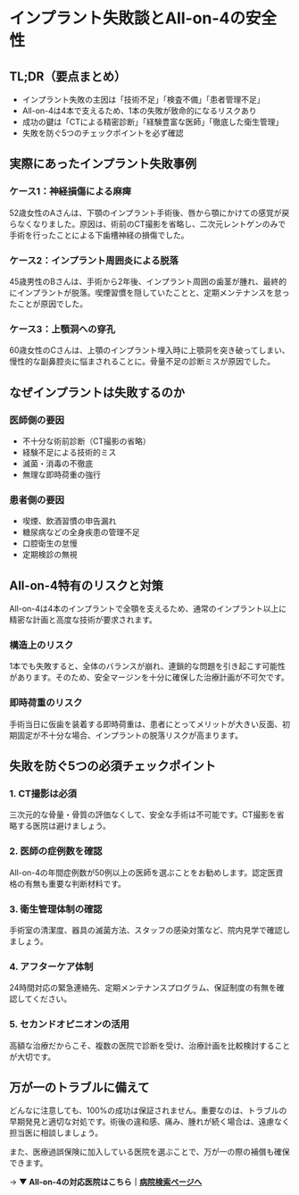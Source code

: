 # インプラント失敗談とAll-on-4の安全性

## TL;DR（要点まとめ）
- インプラント失敗の主因は「技術不足」「検査不備」「患者管理不足」
- All-on-4は4本で支えるため、1本の失敗が致命的になるリスクあり
- 成功の鍵は「CTによる精密診断」「経験豊富な医師」「徹底した衛生管理」
- 失敗を防ぐ5つのチェックポイントを必ず確認

## 実際にあったインプラント失敗事例

### ケース1：神経損傷による麻痺
52歳女性のAさんは、下顎のインプラント手術後、唇から顎にかけての感覚が戻らなくなりました。原因は、術前のCT撮影を省略し、二次元レントゲンのみで手術を行ったことによる下歯槽神経の損傷でした。

### ケース2：インプラント周囲炎による脱落
45歳男性のBさんは、手術から2年後、インプラント周囲の歯茎が腫れ、最終的にインプラントが脱落。喫煙習慣を隠していたことと、定期メンテナンスを怠ったことが原因でした。

### ケース3：上顎洞への穿孔
60歳女性のCさんは、上顎のインプラント埋入時に上顎洞を突き破ってしまい、慢性的な副鼻腔炎に悩まされることに。骨量不足の診断ミスが原因でした。

## なぜインプラントは失敗するのか

### 医師側の要因
- 不十分な術前診断（CT撮影の省略）
- 経験不足による技術的ミス
- 滅菌・消毒の不徹底
- 無理な即時荷重の強行

### 患者側の要因
- 喫煙、飲酒習慣の申告漏れ
- 糖尿病などの全身疾患の管理不足
- 口腔衛生の怠慢
- 定期検診の無視

## All-on-4特有のリスクと対策

All-on-4は4本のインプラントで全顎を支えるため、通常のインプラント以上に精密な計画と高度な技術が要求されます。

### 構造上のリスク
1本でも失敗すると、全体のバランスが崩れ、連鎖的な問題を引き起こす可能性があります。そのため、安全マージンを十分に確保した治療計画が不可欠です。

### 即時荷重のリスク
手術当日に仮歯を装着する即時荷重は、患者にとってメリットが大きい反面、初期固定が不十分な場合、インプラントの脱落リスクが高まります。

## 失敗を防ぐ5つの必須チェックポイント

### 1. CT撮影は必須
三次元的な骨量・骨質の評価なくして、安全な手術は不可能です。CT撮影を省略する医院は避けましょう。

### 2. 医師の症例数を確認
All-on-4の年間症例数が50例以上の医師を選ぶことをお勧めします。認定医資格の有無も重要な判断材料です。

### 3. 衛生管理体制の確認
手術室の清潔度、器具の滅菌方法、スタッフの感染対策など、院内見学で確認しましょう。

### 4. アフターケア体制
24時間対応の緊急連絡先、定期メンテナンスプログラム、保証制度の有無を確認してください。

### 5. セカンドオピニオンの活用
高額な治療だからこそ、複数の医院で診断を受け、治療計画を比較検討することが大切です。

## 万が一のトラブルに備えて

どんなに注意しても、100%の成功は保証されません。重要なのは、トラブルの早期発見と適切な対処です。術後の違和感、痛み、腫れが続く場合は、遠慮なく担当医に相談しましょう。

また、医療過誤保険に加入している医院を選ぶことで、万が一の際の補償も確保できます。

→ **▼ All-on-4の対応医院はこちら｜[病院検索ページへ](/hospitals/)**